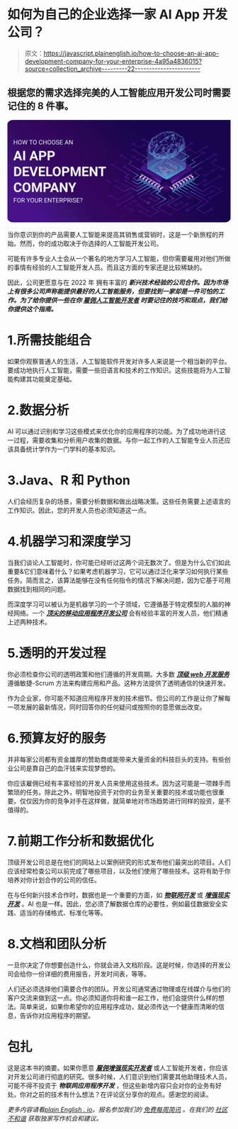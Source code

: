 # 如何为自己的企业选择一家 AI App 开发公司？

> 原文：<https://javascript.plainenglish.io/how-to-choose-an-ai-app-development-company-for-your-enterprise-4a95a4836015?source=collection_archive---------22----------------------->

## 根据您的需求选择完美的人工智能应用开发公司时需要记住的 8 件事。

![](img/188ba7769afc4448ea10534f2498e208.png)

当你意识到你的产品需要人工智能来提高其销售或营销时，这是一个新旅程的开始。然而，你的成功取决于你选择的人工智能开发公司。

可能有许多专业人士会从一个著名的地方学习人工智能，但你需要雇用对他们所做的事情有经验的人工智能开发人员。而且这方面的专家还是比较稀缺的。

因此，公司更愿意与在 2022 年 拥有丰富的 ***新兴技术经验的公司合作。因为市场上有很多公司声称能提供最好的人工智能服务，但要找到一家却是一件可怕的工作。为了给你提供一些在你 [***雇佣人工智能开发者***](https://www.technource.com/chatbot-development-ai/) 时要记住的技巧和观点，我们给你提供这个指南。***

# 1.所需技能组合

如果你观察普通人的生活，人工智能软件开发对许多人来说是一个相当新的平台。要成功地执行人工智能，需要一些旧语言和技术的工作知识。这些技能将为人工智能构建其功能奠定基础。

# 2.数据分析

AI 可以通过识别和学习这些模式来优化你的应用程序的功能。为了成功地进行这一过程，需要收集和分析用户收集的数据。与你一起工作的人工智能专业人员还应该具备统计学作为一门学科的基本知识。

# 3.Java、R 和 Python

人们会经历复杂的场景，需要分析数据和做出战略决策。这些任务需要上述语言的工作知识。因此，您的开发人员也必须知道这一点。

# 4.机器学习和深度学习

当我们谈论人工智能时，你可能已经听过这两个词无数次了。但是为什么它们如此重要&它们意味着什么？如果考虑机器学习，它可以通过泛化来学习如何执行某些任务。简而言之，该算法能够在没有任何指令的情况下解决问题，因为它基于可用数据找到相同的问题。

而深度学习可以被认为是机器学习的一个子领域，它遵循基于特定模型的人脑的神经网络。一个 [***顶尖的移动应用程序开发公司***](https://www.technource.com/mobile-apps-development/) 会有经验丰富的开发人员，他们精通上述两种技术。

# 5.透明的开发过程

你必须检查你公司的透明政策和他们遵循的开发周期。大多数 [***顶级 web 开发服务***](https://www.technource.com/web-development-company/) 遵循敏捷-Scrum 方法来构建应用和产品。这种方法提供了透明通信的快速开发。

作为企业家，你可能不知道应用程序开发的技术细节。但公司的工作是让你了解每一项发展的最新情况，同时回答你的任何疑问或按照你的意愿做出改变。

# 6.预算友好的服务

并非每家公司都有资金雄厚的赞助商或能带来大量资金的科技巨头的支持。有些创业公司是靠自己的血汗钱来实现梦想的。

你应该雇佣已经有丰富经验的开发人员来使用这些技术。因为这可能是一项棘手而繁琐的任务。除此之外，明智地投资于对你的业务至关重要的技术或功能也很重要。仅仅因为你的竞争对手在这样做，就简单地对市场趋势进行同样的投资，是不值得的。

# 7.前期工作分析和数据优化

顶级开发公司总是在他们的网站上以案例研究的形式发布他们最突出的项目。人们应该经常检查公司以前完成了哪些项目，以及他们使用了哪些技术。这将有助于你培养对你计划合作的公司的信任。

在与任何新兴技术合作时，数据也是一个重要的方面，如 [***物联网开发***](https://www.technource.com/internet-of-things-iot-application-development/) 或 [***增强现实开发***](https://www.technource.com/augmented-reality-development/) 。AI 也是一样。因此，您必须了解数据仓库的必要性，例如最佳数据安全实践、适当的存储格式、标准化等等。

# 8.文档和团队分析

一旦你决定了你想要创造什么，你就会进入文档阶段。这是时候，你选择的开发公司会给你一份详细的费用报告，开发时间表，等等。

人们还必须选择他们需要合作的团队。开发公司通常通过物理或在线媒介与他们的客户交流来做到这一点。你必须知道你将和谁一起工作，他们会提供什么样的想法。简单来说，如果你希望你的应用程序成功，就必须传达一个健康而清晰的信息，告诉你对应用程序的期望。

# 包扎

这是这本书的摘要。如果你愿意 [***雇佣增强现实开发者***](https://www.technource.com/augmented-reality-development/) 或人工智能开发者，你应该对开发公司进行彻底的研究。很多时候，人们意识到他们需要其他助理技术人员，可能不得不投资于 ***物联网应用程序开发*** ，但这些新增内容只会对你的业务有好处。你对之前的技术有什么想法？在评论区分享你的观点。感谢您的阅读。

*更多内容请看*[*plain English . io*](http://plainenglish.io/)*。报名参加我们的* [*免费每周简讯*](http://newsletter.plainenglish.io/) *。在我们的* [*社区不和谐*](https://discord.gg/GtDtUAvyhW) *获取独家写作机会和建议。*